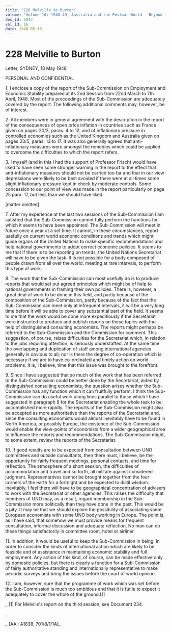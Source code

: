 ```yaml
---
title: "228 Melville to Burton"
volume: "Volume 16: 1948-49, Australia and the Postwar World - Beyond the Region"
doc_id: 6943
vol_id: 16
date: 1948-05-18
---
```


# 228 Melville to Burton

Letter, SYDNEY, 18 May 1948

PERSONAL AND CONFIDENTIAL

1\. I enclose a copy of the report of the Sub-Commission on Employment and Economic Stability prepared at its 2nd Session from 22nd March to 7th April, 1948. Most of the proceedings of the Sub-Commission are adequately covered by the report. The following additional comments may, however, be of interest.

2\. All members were in general agreement with the description in the report of the consequences of open price inflation in countries such as France given on pages 20/3, paras. 4 to 12, and of inflationary pressure in controlled economies such as the United Kingdom and Australia given on pages 23/5, paras. 13 to 17. It was also generally agreed that anti-inflationary measures were amongst the remedies which could be applied to overcome the difficulties to which the report refers.

3\. I myself (and in this I had the support of Professor Frisch) would have liked to have seen some stronger warning in the report to the effect that anti-inflationary measures should not be carried too far and that in our view depressions were likely to be best avoided if there were at all times some slight inflationary pressure kept in check by moderate controls. Some concession to our point of view was made in the report particularly on page 25 para. 17, but less than we should have liked.

[matter omitted]

7\. After my experience at the last two sessions of the Sub-Commission I am satisfied that the Sub-Commission cannot fully perform the functions for which it seems to have been appointed. The Sub-Commission will meet in future once a year at a set time. It cannot, in these circumstances, report usefully on current world economic conditions and trends which might guide organs of the United Nations to make specific recommendations and help national governments to adopt correct economic policies. It seems to me that if there is to be reporting on trends, the United Nations Secretariat will have to be given the task. It is not possible for a body composed of people drawn from all over the world, meeting at rare intervals, to perform this type of work.

8\. The work that the Sub-Commission can most usefully do is to produce reports that would set out agreed principles which might be of help to national governments in framing their own policies. There is, however, a great deal of work to be done in this field, and partly because of the composition of the Sub-Commission, partly because of the fact that the Sub-Commission can meet only at infrequent intervals, it will be a very long time before it will be able to cover any substantial part of the field. It seems to me that the work would be done more expeditiously if the Secretariat were instructed to produce and publish reports on these topics with the help of distinguished consulting economists. The reports might perhaps be referred to the Sub-Commission and the Commission for comment. This suggestion, of course, raises difficulties for the Secretariat which, in relation to the jobs requiring attention, is seriously understaffed. At the same time the overlapping and duplication of staff among international agencies generally is obvious to all; nor is there the degree of co-operation which is necessary if we are to have co-ordinated and timely action on world problems. It is, I believe, time that this issue was brought to the forefront.

9\. Since I have suggested that so much of the work that has been referred to the Sub-Commission could be better done by the Secretariat, aided by distinguished consulting economists, the question arises whether the Sub-Commission has any function which it can fruitfully perform. I think the Sub-Commission can do useful work along lines parallel to those which I have suggested in paragraph 8 for the Secretariat enabling the whole task to be accomplished more rapidly. The reports of the Sub-Commission might also be accepted as more authoritative than the reports of the Secretariat and, since the consulting economists would almost inevitably have to be found in North America, or possibly Europe, the existence of the Sub-Commission would enable the view-points of economists from a wider geographical area to influence the reports and recommendations. The Sub-Commission might, to some extent, review the reports of the Secretariat.

10\. If good results are to be expected from consultation between UNO committees and outside consultants, then there must, I believe, be the opportunity for fairly frequent meetings, personal contacts, and time for reflection. The atmosphere of a short session, the difficulties of accommodation and travel and so forth, all militate against considered judgment. Representatives cannot be brought together from the four corners of the earth for a fortnight and be expected to distil wisdom. Inevitably, I feel there will have to be geographical concentration of advisers to work with the Secretariat or other agencies. This raises the difficulty that members of UNO may, as a result, regard membership in the Sub-Commission more politically than they have done in the past. This would be a pity. It may be that we should explore the possibility of associating some European economists with some UNO body working in Europe. The point is, as I have said, that somehow we must provide means for frequent consultation, informal discussion and adequate reflection. No man can do these things satisfactorily in committee room, hotel or airliner.

11\. In addition, it would be useful to keep the Sub-Commission in being, in order to consider the kinds of international action which are likely to be feasible and of assistance in maintaining economic stability and full employment. Any action of this kind, of course, can be made effective only by domestic policies, but there is clearly a function for a Sub-Commission of fairly authoritative standing and internationally representative to make periodic surveys and bring the issues before the court of world opinion.

12\. I am, however, sure that the programme of work which was set before the Sub-Commission is much too ambitious and that it is futile to expect it adequately to cover the whole of the ground.[1]

_ [1] For Melville's report on the third session, see Document 234.

_

_ [AA : A1838, 701/8/1/1A]_
